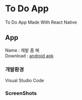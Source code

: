 # To Do App
To Do App Made With React Native

## App
Name : 제발 좀 해<br/>
Download : [android apk](https://exp-shell-app-assets.s3.us-west-1.amazonaws.com/android/%40danmin/todo_app-a8b0ab80e4ad46738b4f3384b0e48c3a-signed.apk)

### 개발환경
Visual Studio Code

### ScreenShots
